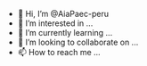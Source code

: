 - 👋 Hi, I’m @AiaPaec-peru
- 👀 I’m interested in ...
- 🌱 I’m currently learning ...
- 💞️ I’m looking to collaborate on ...
- 📫 How to reach me ...

<!---
AiaPaec-peru/AiaPaec-peru is a ✨ special ✨ repository because its `README.md` (this file) appears on your GitHub profile.
You can click the Preview link to take a look at your changes.
--->
